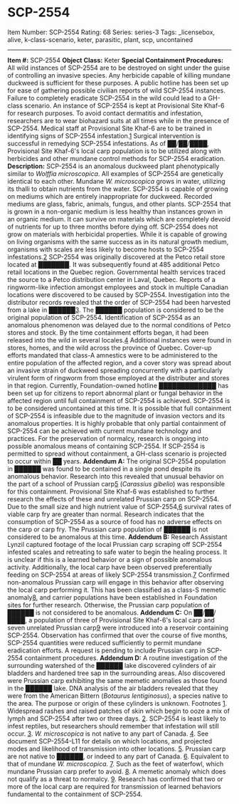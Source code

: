 # SCP-2554
Item Number: SCP-2554
Rating: 68
Series: series-3
Tags: _licensebox, alive, k-class-scenario, keter, parasitic, plant, scp, uncontained

---

**Item #:** SCP-2554
**Object Class:** Keter
**Special Containment Procedures:** All wild instances of SCP-2554 are to be destroyed on sight under the guise of controlling an invasive species. Any herbicide capable of killing mundane duckweed is sufficient for these purposes. A public hotline has been set up for ease of gathering possible civilian reports of wild SCP-2554 instances. Failure to completely eradicate SCP-2554 in the wild could lead to a GH-class scenario. An instance of SCP-2554 is kept at Provisional Site Khaf-6 for research purposes. To avoid contact dermatitis and infestation, researchers are to wear biohazard suits at all times while in the presence of SCP-2554. Medical staff at Provisional Site Khaf-6 are to be trained in identifying signs of SCP-2554 infestation.[1](javascript:;) Surgical intervention is successful in remedying SCP-2554 infestations. As of ██/██/████, Provisional Site Khaf-6's local carp population is to be utilized along with herbicides and other mundane control methods for SCP-2554 eradication.
**Description:** SCP-2554 is an anomalous duckweed plant phenotypically similar to _Wolffia microscopica_. All examples of SCP-2554 are genetically identical to each other. Mundane _W. microscopica_ grows in water, utilizing its thalli to obtain nutrients from the water. SCP-2554 is capable of growing on mediums which are entirely inappropriate for duckweed. Recorded mediums are glass, fabric, animals, fungus, and other plants. SCP-2554 that is grown in a non-organic medium is less healthy than instances grown in an organic medium. It can survive on materials which are completely devoid of nutrients for up to three months before dying off. SCP-2554 does not grow on materials with herbicidal properties. While it is capable of growing on living organisms with the same success as in its natural growth medium, organisms with scales are less likely to become hosts to SCP-2554 infestations.[2](javascript:;)
SCP-2554 was originally discovered at the Petco retail store located at ███████. It was subsequently found at 485 additional Petco retail locations in the Quebec region. Governmental health services traced the source to a Petco distribution center in Laval, Quebec. Reports of a ringworm-like infection amongst employees and stock in multiple Canadian locations were discovered to be caused by SCP-2554. Investigation into the distributor records revealed that the order of SCP-2554 had been harvested from a lake in ██████[3](javascript:;). The ██████ population is considered to be the original population of SCP-2554.
Identification of SCP-2554 as an anomalous phenomenon was delayed due to the normal conditions of Petco stores and stock. By the time containment efforts began, it had been released into the wild in several locales.[4](javascript:;) Additional instances were found in stores, homes, and the wild across the province of Quebec. Cover-up efforts mandated that class-A amnestics were to be administered to the entire population of the affected region, and a cover story was spread about an invasive strain of duckweed spreading concurrently with a particularly virulent form of ringworm from those employed at the distributer and stores in that region. Currently, Foundation-owned hotline █████████████ has been set up for citizens to report abnormal plant or fungal behavior in the affected region until full containment of SCP-2554 is achieved. SCP-2554 is to be considered uncontained at this time.
It is possible that full containment of SCP-2554 is infeasible due to the magnitude of invasion vectors and its anomalous properties. It is highly probable that only partial containment of SCP-2554 can be achieved with current mundane technology and practices. For the preservation of normalcy, research is ongoing into possible anomalous means of containing SCP-2554. If SCP-2554 is permitted to spread without containment, a GH-class scenario is projected to occur within ██ years.
**Addendum A:** The original SCP-2554 population in ██████ was found to be contained in a single pond despite its anomalous behavior. Research into this revealed that unusual behavior on the part of a school of Prussian carp[5](javascript:;) (_Carassius gibelio_) was responsible for this containment. Provisional Site Khaf-6 was established to further research the effects of these and unrelated Prussian carp on SCP-2554. Due to the small size and high nutrient value of SCP-2554,[6](javascript:;) survival rates of viable carp fry are greater than normal. Research indicates that the consumption of SCP-2554 as a source of food has no adverse effects on the carp or carp fry. The Prussian carp population of ██████ is not considered to be anomalous at this time.
**Addendum B:** Research Assistant Lynzil captured footage of the local Prussian carp scraping off SCP-2554 infested scales and retreating to safe water to begin the healing process. It is unclear if this is a learned behavior or a sign of possible anomalous activity. Additionally, the local carp have been observed preferentially feeding on SCP-2554 at areas of likely SCP-2554 transmission.[7](javascript:;) Confirmed non-anomalous Prussian carp will engage in this behavior after observing the local carp performing it. This has been classified as a class-S memetic anomaly[8](javascript:;), and carrier populations have been established in Foundation sites for further research. Otherwise, the Prussian carp population of ██████ is not considered to be anomalous.
**Addendum C:** On ██/██/████, a population of three of Provisional Site Khaf-6's local carp and seven unrelated Prussian carp[9](javascript:;) were introduced into a reservoir containing SCP-2554. Observation has confirmed that over the course of five months, SCP-2554 quantities were reduced sufficiently to permit mundane eradication efforts. A request is pending to include Prussian carp in SCP-2554 containment procedures.
**Addendum D:** A routine investigation of the surrounding watershed of the ██████ lake discovered cylinders of air bladders and hardened tree sap in the surrounding areas. Also discovered were Prussian carp exhibiting the same memetic anomalies as those found in the ██████ lake. DNA analysis of the air bladders revealed that they were from the American Bittern (_Botaurus lentiginosus_), a species native to the area. The purpose or origin of these cylinders is unknown.
Footnotes
[1](javascript:;). Widespread rashes and raised patches of skin which begin to ooze a mix of lymph and SCP-2554 after two or three days.
[2](javascript:;). SCP-2554 is least likely to infest reptiles, but researchers should remember that infestation will still occur.
[3](javascript:;). _W. microscopica_ is not native to any part of Canada.
[4](javascript:;). See document SCP-2554-L11 for details on which locations, and projected modes and likelihood of transmission into other locations.
[5](javascript:;). Prussian carp are not native to ██████, or indeed to any part of Canada.
[6](javascript:;). Equivalent to that of mundane _W. microscopica_.
[7](javascript:;). Such as the feet of waterfowl, which mundane Prussian carp prefer to avoid.
[8](javascript:;). A memetic anomaly which does not qualify as a threat to normalcy.
[9](javascript:;). Research has confirmed that two or more of the local carp are required for transmission of learned behaviors fundamental to the containment of SCP-2554.